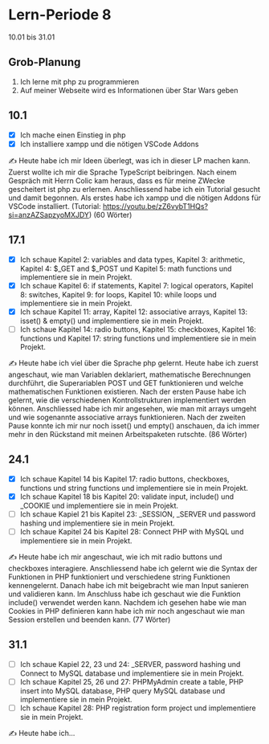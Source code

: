 # Lern-Periode 8
10.01 bis 31.01

## Grob-Planung

1. Ich lerne mit php zu programmieren
2. Auf meiner Webseite wird es Informationen über Star Wars geben

## 10.1

- [x] Ich mache einen Einstieg in php
- [x] Ich installiere xampp und die nötigen VSCode Addons

✍️ Heute habe ich mir Ideen überlegt, was ich in dieser LP machen kann. Zuerst wollte ich mir die Sprache TypeScript beibringen. Nach einem Gespräch mit Herrn Colic kam heraus, dass es für meine ZWecke gescheitert ist php zu erlernen. Anschliessend habe ich ein Tutorial gesucht und damit begonnen. Als erstes habe ich xampp und die nötigen Addons für VSCode installiert. (Tutorial: https://youtu.be/zZ6vybT1HQs?si=anzAZSapzyoMXJDY) (60 Wörter)

## 17.1

- [x] Ich schaue Kapitel 2: variables and data types, Kapitel 3: arithmetic, Kapitel 4: $_GET and $_POST und Kapitel 5: math functions und implementiere sie in mein Projekt.
- [x] Ich schaue Kapitel 6: if statements, Kapitel 7: logical operators, Kapitel 8: switches, Kapitel 9: for loops, Kapitel 10: while loops und implementiere sie in mein Projekt.
- [x] Ich schaue Kapitel 11: array, Kapitel 12: associative arrays, Kapitel 13: isset() & empty() und implementiere sie in mein Projekt.
- [ ] Ich schaue Kapitel 14: radio buttons, Kapitel 15: checkboxes, Kapitel 16: functions und Kapitel 17: string functions und implementiere sie in mein Projekt.

✍️ Heute habe ich viel über die Sprache php gelernt. Heute habe ich zuerst angeschaut, wie man Variablen deklariert, mathematische Berechnungen durchführt, die Superariablen POST und GET funktionieren und welche mathematischen Funktionen existieren. Nach der ersten Pause habe ich gelernt, wie die verschiedenen Kontrollstrukturen implementiert werden können. Anschliessed habe ich mir angesehen, wie man mit arrays umgeht und wie sogenannte associative arrays funktionieren. Nach der zweiten Pause konnte ich mir nur noch isset() und empty() anschauen, da ich immer mehr in den Rückstand mit meinen Arbeitspaketen rutschte. (86 Wörter)

## 24.1

- [x] Ich schaue Kapitel 14 bis Kapitel 17: radio buttons, checkboxes, functions und string functions und implementiere sie in mein Projekt.
- [x] Ich schaue Kapitel 18 bis Kapitel 20: validate input, include() und _COOKIE und implementiere sie in mein Projekt.
- [ ] Ich schaue Kapiel 21 bis Kapitel 23: _SESSION, _SERVER und password hashing und implementiere sie in mein Projekt.
- [ ] Ich schaue Kapitel 24 bis Kapitel 28: Connect PHP with MySQL und implementiere sie in mein Projekt.

✍️ Heute habe ich mir angeschaut, wie ich mit radio buttons und checkboxes interagiere. Anschliessend habe ich gelernt wie die Syntax der Funktionen in PHP funktioniert und verschiedene string Funktionen kennengelernt. Danach habe ich mit beigebracht wie man Input sanieren und validieren kann. Im Anschluss habe ich geschaut wie die Funktion include() verwendet werden kann. Nachdem ich gesehen habe wie man Cookies in PHP definieren kann habe ich mir noch angeschaut wie man Session erstellen und beenden kann. (77 Wörter)

## 31.1

- [ ] Ich schaue Kapiel 22, 23 und 24: _SERVER, password hashing und Connect to MySQL database und implementiere sie in mein Projekt.
- [ ] Ich schaue Kapitel 25, 26 und 27: PHPMyAdmin create a table, PHP insert into MySQL database, PHP query MySQL database und implementiere sie in mein Projekt.
- [ ] Ich schaue Kapitel 28: PHP registration form project und implementiere sie in mein Projekt.

✍️ Heute habe ich...
